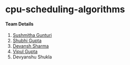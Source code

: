 # cpu-scheduling-algorithms

#### Team Details
1. [Sushmitha Gunturi](https://github.com/sushmitha2000)
2. [Shubhi Gupta](https://github.com/shubhi3)
3. [Devansh Sharma](https://github.com/devansh8611)
4. [Vipul Gupta](https://github.com/vipul9810)
5. Devyanshu Shukla
